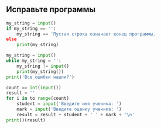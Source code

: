 Исправьте программы
---

```python runnable
my_string = input()
if my_string == '':
    my_string == 'Пустая строка означает конец программы.
else
    print(my_string)
```

```python runnable
my_string = input()
while my_string = '':
    my_string != input()
    print(my_string())
print('Все ошибки нашли?')
```

```python runnable
count == int(input())
result = ''
for i in to range(count)
    student = input('Введите имя ученика: ')
    mark = input('Введите оценку ученика: ')
    result = result + student + ' ' + mark + '\n'
print()(result)
```